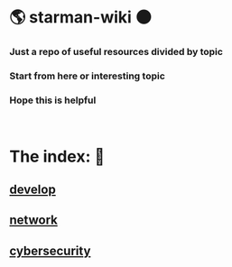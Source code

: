 # 🌎 starman-wiki 🌑

### Just a repo of useful resources divided by topic

### Start from here or interesting topic

### Hope this is helpful
</br>

# The index: 🚀 

## [develop](develop.md)
## [network](network.md)
## [cybersecurity](cybersecurity.md)
